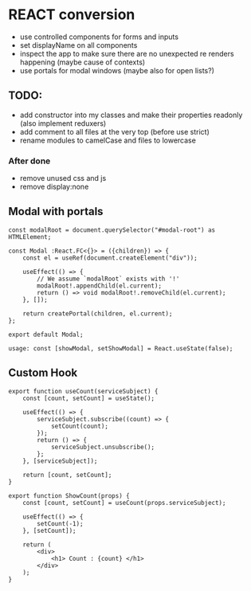 # REACT conversion

* use controlled components for forms and inputs
* set displayName on all components
* inspect the app to make sure there are no unexpected re renders happening (maybe cause of contexts)
* use portals for modal windows (maybe also for open lists?)

## TODO:

* add constructor into my classes and make their properties readonly (also implement reduxers)
* add comment to all files at the very top (before use strict)
* rename modules to camelCase and files to lowercase

### After done

* remove unused css and js
* remove display:none

## Modal with portals

```tsx
const modalRoot = document.querySelector("#modal-root") as HTMLElement;

const Modal :React.FC<{}> = ({children}) => {
	const el = useRef(document.createElement("div"));

	useEffect(() => {
		// We assume `modalRoot` exists with '!'
		modalRoot!.appendChild(el.current);
		return () => void modalRoot!.removeChild(el.current);
	}, []);

	return createPortal(children, el.current);
};

export default Modal;

usage: const [showModal, setShowModal] = React.useState(false);
```

## Custom Hook

```tsx
export function useCount(serviceSubject) {
	const [count, setCount] = useState();

	useEffect(() => {
		serviceSubject.subscribe((count) => {
			setCount(count);
		});
		return () => {
			serviceSubject.unsubscribe();
		};
	}, [serviceSubject]);

	return [count, setCount];
}

export function ShowCount(props) {
	const [count, setCount] = useCount(props.serviceSubject);

	useEffect(() => {
		setCount(-1);
	}, [setCount]);

	return (
		<div>
			<h1> Count : {count} </h1>
		</div>
	);
}
```